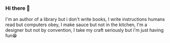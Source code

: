 ### Hi there 👋

I'm an author of a library but i don't write books, I write instructions humans read but computers obey, I make sauce but not in the kitchen, I'm a designer but not by convention, I take my craft seriously but i'm just having fun😁

